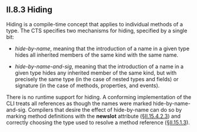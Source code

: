 ## II.8.3 Hiding

Hiding is a compile-time concept that applies to individual methods of a type. The CTS specifies two mechanisms for hiding, specified by a single bit:

 * *hide-by-name*, meaning that the introduction of a name in a given type hides all inherited members of the same kind with the same name.

 * *hide-by-name-and-sig*, meaning that the introduction of a name in a given type hides any inherited member of the same kind, but with precisely the same type (in the case of nested types and fields) or signature (in the case of methods, properties, and events).

There is no runtime support for hiding. A conforming implementation of the CLI treats all references as though the names were marked hide-by-name-and-sig. Compilers that desire the effect of hide-by-name can do so by marking method definitions with the **newslot** attribute (§[II.15.4.2.3](ii.15.4.2.3-overriding-behavior.md)) and correctly choosing the type used to resolve a method reference (§[II.15.1.3](ii.15.1.3-method-references.md)).
